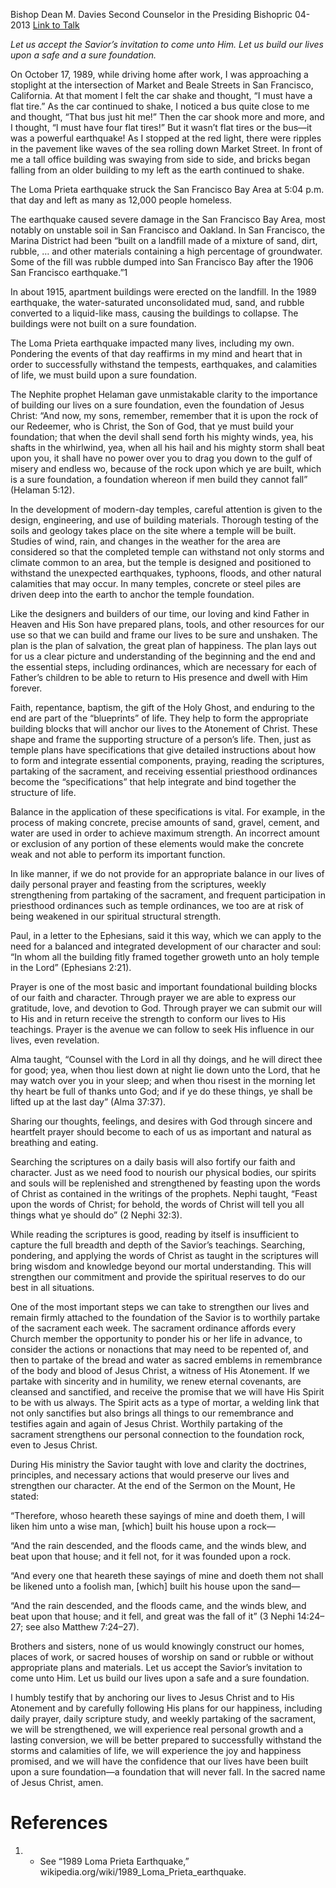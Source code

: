 Bishop Dean M. Davies
Second Counselor in the Presiding Bishopric
04-2013
[Link to Talk](https://www.churchofjesuschrist.org/study/general-conference/2013/04/a-sure-foundation?lang=eng)

_Let us accept the Savior’s invitation to come unto Him. Let us build our lives upon a safe and a sure foundation._

On October 17, 1989, while driving home after work, I was approaching a stoplight at the intersection of Market and Beale Streets in San Francisco, California. At that moment I felt the car shake and thought, “I must have a flat tire.” As the car continued to shake, I noticed a bus quite close to me and thought, “That bus just hit me!” Then the car shook more and more, and I thought, “I must have four flat tires!” But it wasn’t flat tires or the bus—it was a powerful earthquake! As I stopped at the red light, there were ripples in the pavement like waves of the sea rolling down Market Street. In front of me a tall office building was swaying from side to side, and bricks began falling from an older building to my left as the earth continued to shake.

The Loma Prieta earthquake struck the San Francisco Bay Area at 5:04 p.m. that day and left as many as 12,000 people homeless.

The earthquake caused severe damage in the San Francisco Bay Area, most notably on unstable soil in San Francisco and Oakland. In San Francisco, the Marina District had been “built on a landfill made of a mixture of sand, dirt, rubble, … and other materials containing a high percentage of groundwater. Some of the fill was rubble dumped into San Francisco Bay after the 1906 San Francisco earthquake.”1

In about 1915, apartment buildings were erected on the landfill. In the 1989 earthquake, the water-saturated unconsolidated mud, sand, and rubble converted to a liquid-like mass, causing the buildings to collapse. The buildings were not built on a sure foundation.

The Loma Prieta earthquake impacted many lives, including my own. Pondering the events of that day reaffirms in my mind and heart that in order to successfully withstand the tempests, earthquakes, and calamities of life, we must build upon a sure foundation.

The Nephite prophet Helaman gave unmistakable clarity to the importance of building our lives on a sure foundation, even the foundation of Jesus Christ: “And now, my sons, remember, remember that it is upon the rock of our Redeemer, who is Christ, the Son of God, that ye must build your foundation; that when the devil shall send forth his mighty winds, yea, his shafts in the whirlwind, yea, when all his hail and his mighty storm shall beat upon you, it shall have no power over you to drag you down to the gulf of misery and endless wo, because of the rock upon which ye are built, which is a sure foundation, a foundation whereon if men build they cannot fall” (Helaman 5:12).

In the development of modern-day temples, careful attention is given to the design, engineering, and use of building materials. Thorough testing of the soils and geology takes place on the site where a temple will be built. Studies of wind, rain, and changes in the weather for the area are considered so that the completed temple can withstand not only storms and climate common to an area, but the temple is designed and positioned to withstand the unexpected earthquakes, typhoons, floods, and other natural calamities that may occur. In many temples, concrete or steel piles are driven deep into the earth to anchor the temple foundation.

Like the designers and builders of our time, our loving and kind Father in Heaven and His Son have prepared plans, tools, and other resources for our use so that we can build and frame our lives to be sure and unshaken. The plan is the plan of salvation, the great plan of happiness. The plan lays out for us a clear picture and understanding of the beginning and the end and the essential steps, including ordinances, which are necessary for each of Father’s children to be able to return to His presence and dwell with Him forever.

Faith, repentance, baptism, the gift of the Holy Ghost, and enduring to the end are part of the “blueprints” of life. They help to form the appropriate building blocks that will anchor our lives to the Atonement of Christ. These shape and frame the supporting structure of a person’s life. Then, just as temple plans have specifications that give detailed instructions about how to form and integrate essential components, praying, reading the scriptures, partaking of the sacrament, and receiving essential priesthood ordinances become the “specifications” that help integrate and bind together the structure of life.

Balance in the application of these specifications is vital. For example, in the process of making concrete, precise amounts of sand, gravel, cement, and water are used in order to achieve maximum strength. An incorrect amount or exclusion of any portion of these elements would make the concrete weak and not able to perform its important function.

In like manner, if we do not provide for an appropriate balance in our lives of daily personal prayer and feasting from the scriptures, weekly strengthening from partaking of the sacrament, and frequent participation in priesthood ordinances such as temple ordinances, we too are at risk of being weakened in our spiritual structural strength.

Paul, in a letter to the Ephesians, said it this way, which we can apply to the need for a balanced and integrated development of our character and soul: “In whom all the building fitly framed together groweth unto an holy temple in the Lord” (Ephesians 2:21).

Prayer is one of the most basic and important foundational building blocks of our faith and character. Through prayer we are able to express our gratitude, love, and devotion to God. Through prayer we can submit our will to His and in return receive the strength to conform our lives to His teachings. Prayer is the avenue we can follow to seek His influence in our lives, even revelation.

Alma taught, “Counsel with the Lord in all thy doings, and he will direct thee for good; yea, when thou liest down at night lie down unto the Lord, that he may watch over you in your sleep; and when thou risest in the morning let thy heart be full of thanks unto God; and if ye do these things, ye shall be lifted up at the last day” (Alma 37:37).

Sharing our thoughts, feelings, and desires with God through sincere and heartfelt prayer should become to each of us as important and natural as breathing and eating.

Searching the scriptures on a daily basis will also fortify our faith and character. Just as we need food to nourish our physical bodies, our spirits and souls will be replenished and strengthened by feasting upon the words of Christ as contained in the writings of the prophets. Nephi taught, “Feast upon the words of Christ; for behold, the words of Christ will tell you all things what ye should do” (2 Nephi 32:3).

While reading the scriptures is good, reading by itself is insufficient to capture the full breadth and depth of the Savior’s teachings. Searching, pondering, and applying the words of Christ as taught in the scriptures will bring wisdom and knowledge beyond our mortal understanding. This will strengthen our commitment and provide the spiritual reserves to do our best in all situations.

One of the most important steps we can take to strengthen our lives and remain firmly attached to the foundation of the Savior is to worthily partake of the sacrament each week. The sacrament ordinance affords every Church member the opportunity to ponder his or her life in advance, to consider the actions or nonactions that may need to be repented of, and then to partake of the bread and water as sacred emblems in remembrance of the body and blood of Jesus Christ, a witness of His Atonement. If we partake with sincerity and in humility, we renew eternal covenants, are cleansed and sanctified, and receive the promise that we will have His Spirit to be with us always. The Spirit acts as a type of mortar, a welding link that not only sanctifies but also brings all things to our remembrance and testifies again and again of Jesus Christ. Worthily partaking of the sacrament strengthens our personal connection to the foundation rock, even to Jesus Christ.

During His ministry the Savior taught with love and clarity the doctrines, principles, and necessary actions that would preserve our lives and strengthen our character. At the end of the Sermon on the Mount, He stated:

“Therefore, whoso heareth these sayings of mine and doeth them, I will liken him unto a wise man, [which] built his house upon a rock—

“And the rain descended, and the floods came, and the winds blew, and beat upon that house; and it fell not, for it was founded upon a rock.

“And every one that heareth these sayings of mine and doeth them not shall be likened unto a foolish man, [which] built his house upon the sand—

“And the rain descended, and the floods came, and the winds blew, and beat upon that house; and it fell, and great was the fall of it” (3 Nephi 14:24–27; see also Matthew 7:24–27).

Brothers and sisters, none of us would knowingly construct our homes, places of work, or sacred houses of worship on sand or rubble or without appropriate plans and materials. Let us accept the Savior’s invitation to come unto Him. Let us build our lives upon a safe and a sure foundation.

I humbly testify that by anchoring our lives to Jesus Christ and to His Atonement and by carefully following His plans for our happiness, including daily prayer, daily scripture study, and weekly partaking of the sacrament, we will be strengthened, we will experience real personal growth and a lasting conversion, we will be better prepared to successfully withstand the storms and calamities of life, we will experience the joy and happiness promised, and we will have the confidence that our lives have been built upon a sure foundation—a foundation that will never fall. In the sacred name of Jesus Christ, amen.

# References
1. - See “1989 Loma Prieta Earthquake,” wikipedia.org/wiki/1989_Loma_Prieta_earthquake.